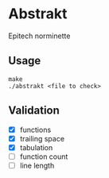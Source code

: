 # Abstrakt
Epitech norminette

## Usage
```
make
./abstrakt <file to check>
```

## Validation

- [X] functions
- [X] trailing space
- [X] tabulation
- [ ] function count
- [ ] line length
